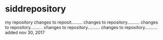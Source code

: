 # siddrepository
my repository
changes to reposit.........
changes to repository..........
changes to repository..........
changes to repository..........
changes to repository..........
added nov 30, 2017
